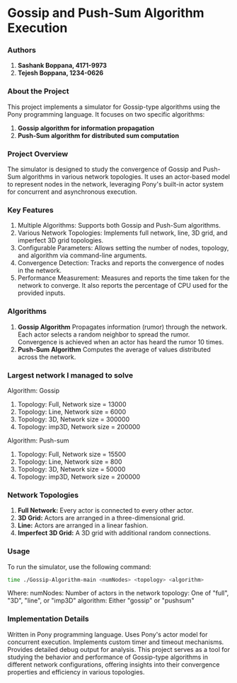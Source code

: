 # Gossip and Push-Sum Algorithm Execution

### Authors
1. **Sashank Boppana, 4171-9973**
2. **Tejesh Boppana, 1234-0626**

### About the Project
This project implements a simulator for Gossip-type algorithms using the Pony programming language. It focuses on two specific algorithms: 
1.  **Gossip algorithm for information propagation**
2.  **Push-Sum algorithm for distributed sum computation**

### Project Overview
The simulator is designed to study the convergence of Gossip and Push-Sum algorithms in various network topologies. It uses an actor-based model to represent nodes in the network, leveraging Pony's built-in actor system for concurrent and asynchronous execution.

### Key Features
1. Multiple Algorithms: Supports both Gossip and Push-Sum algorithms.
2. Various Network Topologies: Implements full network, line, 3D grid, and imperfect 3D grid topologies.
3. Configurable Parameters: Allows setting the number of nodes, topology, and algorithm via command-line arguments.
4. Convergence Detection: Tracks and reports the convergence of nodes in the network.
5. Performance Measurement: Measures and reports the time taken for the network to converge. It also reports the percentage of CPU used for the provided inputs.

### Algorithms
1. **Gossip Algorithm**
Propagates information (rumor) through the network.
Each actor selects a random neighbor to spread the rumor.
Convergence is achieved when an actor has heard the rumor 10 times.
2. **Push-Sum Algorithm**
Computes the average of values distributed across the network.

### Largest network I managed to solve
Algorithm: Gossip
1. Topology: Full, Network size = 13000
2. Topology: Line, Network size = 6000
3. Topology: 3D, Network size = 300000
4. Topology: imp3D, Network size = 200000

Algorithm: Push-sum
1. Topology: Full, Network size = 15500
2. Topology: Line, Network size = 800
3. Topology: 3D, Network size = 50000
4. Topology: imp3D, Network size = 200000

### Network Topologies
1. **Full Network:** Every actor is connected to every other actor.
2. **3D Grid:** Actors are arranged in a three-dimensional grid.
3. **Line:** Actors are arranged in a linear fashion.
4. **Imperfect 3D Grid:** A 3D grid with additional random connections.

### Usage
To run the simulator, use the following command:
```bash
time ./Gossip-Algorithm-main <numNodes> <topology> <algorithm>
```

Where:
numNodes: Number of actors in the network
topology: One of "full", "3D", "line", or "imp3D"
algorithm: Either "gossip" or "pushsum"

### Implementation Details
Written in Pony programming language.
Uses Pony's actor model for concurrent execution.
Implements custom timer and timeout mechanisms.
Provides detailed debug output for analysis.
This project serves as a tool for studying the behavior and performance of Gossip-type algorithms in different network configurations, offering insights into their convergence properties and efficiency in various topologies.